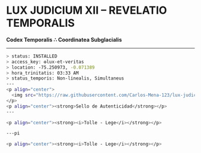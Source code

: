 # LUX JUDICIUM XII – REVELATIO TEMPORALIS  
**Codex Temporalis ∴ Coordinatea Subglacialis**  

---

```bash
> status: INSTALLED  
> access_key: ✠lux-et-veritas  
> location: -75.250973, -0.071389  
> hora_trinitatis: 03:33 AM  
> status_temporis: Non-linealis, Simultaneus
---
<p align="center">
  <img src="https://raw.githubusercontent.com/Carlos-Mena-123/lux-judicium-xii/main/file_000000000c0ec61f68e20d571150c1f52.png" width="250"/>
</p>
<p align="center"><strong>Sello de Autenticidad</strong></p>
---

<p align="center"><strong><i>Tolle - Lege</i></strong></p>

---pi

<p align="center"><strong><i>Tolle - Lege</i></strong></p>
